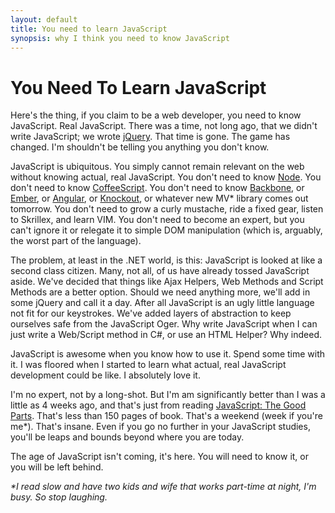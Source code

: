 ```yaml
---
layout: default
title: You need to learn JavaScript
synopsis: why I think you need to know JavaScript
---      
```


# You Need To Learn JavaScript

Here's the thing, if you claim to be a web developer, you need to know JavaScript. Real JavaScript. There was a time, not long ago, that we didn't write JavaScript; we wrote [jQuery](http://jquery.com/). That time is gone. The game has changed. I'm shouldn't be telling you anything you don't know.

JavaScript is ubiquitous. You simply cannot remain relevant on the web without knowing actual, real JavaScript. You don't need to know [Node](http://nodejs.org/). You don't need to know [CoffeeScript](http://coffeescript.org/). You don't need to know [Backbone](http://backbonejs.org), or [Ember](http://emberjs.com/), or [Angular](http://angularjs.org), or [Knockout](http://knockoutjs.com), or whatever new MV* library comes out tomorrow. You don't need to grow a curly mustache, ride a fixed gear, listen to Skrillex, and learn VIM. You don't need to become an expert, but you can't ignore it or relegate it to simple DOM manipulation (which is, arguably, the worst part of the language).

The problem, at least in the .NET world, is this: JavaScript is looked at like a second class citizen. Many, not all, of us have already tossed JavaScript aside. We've decided that things like Ajax Helpers, Web Methods and Script Methods are a better option. Should we need anything more, we'll add in some jQuery and call it a day. After all JavaScript is an ugly little language not fit for our keystrokes. We've added layers of abstraction to keep ourselves safe from the JavaScript Oger. Why write JavaScript when I can just write a Web/Script method in C#, or use an HTML Helper? Why indeed.

JavaScript is awesome when you know how to use it. Spend some time with it. I was floored when I started to learn what actual, real JavaScript development could be like. I absolutely love it.

I'm no expert, not by a long-shot. But I'm am significantly better than I was a little as 4 weeks ago, and that's just from reading [JavaScript: The Good Parts](http://www.amazon.com/JavaScript-Good-Parts-Douglas-Crockford/dp/0596517742/ref=sr_1_1?ie=UTF8&amp;qid=1361551984&amp;sr=8-1&amp;keywords=javascript+the+good+parts). That's less than 150 pages of book. That's a weekend (week if you're me&#42;). That's insane. Even if you go no further in your JavaScript studies, you'll be leaps and bounds beyond where you are today.

The age of JavaScript isn't coming, it's here. You will need to know it, or you will be left behind.

_&#42;I read slow and have two kids and wife that works part-time at night, I'm busy. So stop laughing._